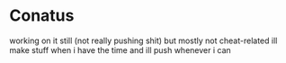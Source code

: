 # Conatus

working on it still (not really pushing shit) but mostly not cheat-related
ill make stuff when i have the time and ill push whenever i can
